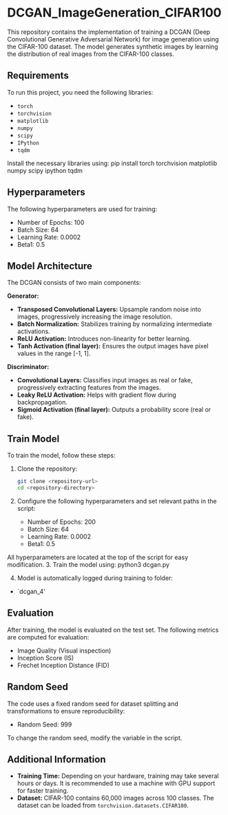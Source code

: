 # DCGAN_ImageGeneration_CIFAR100

This repository contains the implementation of training a DCGAN (Deep Convolutional Generative Adversarial Network) for image generation using the CIFAR-100 dataset. The model generates synthetic images by learning the distribution of real images from the CIFAR-100 classes.

## Requirements

To run this project, you need the following libraries:

- `torch`
- `torchvision`
- `matplotlib`
- `numpy`
- `scipy`
- `IPython`
- `tqdm`

Install the necessary libraries using:
pip install torch torchvision matplotlib numpy scipy ipython tqdm
## Hyperparameters

The following hyperparameters are used for training:

- Number of Epochs: 100
- Batch Size: 64
- Learning Rate: 0.0002
- Beta1: 0.5

## Model Architecture

The DCGAN consists of two main components:

**Generator:**
- **Transposed Convolutional Layers:** Upsample random noise into images, progressively increasing the image resolution.
- **Batch Normalization:** Stabilizes training by normalizing intermediate activations.
- **ReLU Activation:** Introduces non-linearity for better learning.
- **Tanh Activation (final layer):** Ensures the output images have pixel values in the range [-1, 1].

**Discriminator:**
- **Convolutional Layers:** Classifies input images as real or fake, progressively extracting features from the images.
- **Leaky ReLU Activation:** Helps with gradient flow during backpropagation.
- **Sigmoid Activation (final layer):** Outputs a probability score (real or fake).

## Train Model

To train the model, follow these steps:

1. Clone the repository:
    ```bash
    git clone <repository-url>
    cd <repository-directory>
    ```

2. Configure the following hyperparameters and set relevant paths in the script:

    - Number of Epochs: 200  
    - Batch Size: 64
    - Learning Rate: 0.0002  
    - Beta1: 0.5  

  All hyperparameters are located at the top of the script for easy modification.
3. Train the model using:
    python3 dcgan.py
    
4. Model is automatically logged during training to folder:
- `dcgan_4'
  
## Evaluation

After training, the model is evaluated on the test set. The following metrics are computed for evaluation:

- Image Quality (Visual inspection)
- Inception Score (IS)
- Frechet Inception Distance (FID)

## Random Seed

The code uses a fixed random seed for dataset splitting and transformations to ensure reproducibility:

- Random Seed: 999

To change the random seed, modify the variable in the script.

## Additional Information

- **Training Time:** Depending on your hardware, training may take several hours or days. It is recommended to use a machine with GPU support for faster training.
- **Dataset:** CIFAR-100 contains 60,000 images across 100 classes. The dataset can be loaded from `torchvision.datasets.CIFAR100`.
